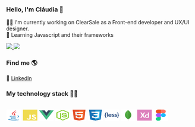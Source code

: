 ### Hello, I'm Cláudia 👋

👩‍💻 I'm currently working on ClearSale as a Front-end developer and UX/UI designer. <br>
🌱 Learning Javascript and their frameworks

 <div>
  <a href="https://github.com/clauprudente">
  <img height="180em" src="https://github-readme-stats.vercel.app/api?username=clauprudente&show_icons=true&theme=material-palenight&include_all_commits=true&count_private=true"/>
  <img height="180em" src="https://github-readme-stats.vercel.app/api/top-langs/?username=clauprudente&layout=compact&langs_count=16&theme=material-palenight"/>
</div>
  </a>

### Find me 🌎
💼 <a href="https://www.linkedin.com/in/claudiampsantos/" target="_blank">LinkedIn</a>

### My technology stack 👩‍💻
<div style="display: inline_block"><br>
  <img align="center" alt="Claudia=Java" height="30" width="40" src="https://raw.githubusercontent.com/devicons/devicon/master/icons/java/java-original.svg">
  <img align="center" alt="Claudia-Js" height="30" width="40" src="https://raw.githubusercontent.com/devicons/devicon/master/icons/javascript/javascript-plain.svg">
  <img align="center" alt="Claudia-Vue" height="30" width="40" src="https://raw.githubusercontent.com/devicons/devicon/master/icons/vuejs/vuejs-original.svg">
  <img align="center" alt="Claudia-Node" height="30" width="40" src="https://raw.githubusercontent.com/devicons/devicon/master/icons/nodejs/nodejs-original.svg">
  <img align="center" alt="Claudia-HTML" height="30" width="40" src="https://raw.githubusercontent.com/devicons/devicon/master/icons/html5/html5-original.svg">
  <img align="center" alt="Claudia-CSS" height="30" width="40" src="https://raw.githubusercontent.com/devicons/devicon/master/icons/css3/css3-original.svg">
  <img align="center" alt="Claudia-Less" height="30" width="40" src="https://raw.githubusercontent.com/devicons/devicon/master/icons/less/less-plain-wordmark.svg">
  <img align="center" alt="Claudia-MongoDB" height="30" width="40" src="https://raw.githubusercontent.com/devicons/devicon/master/icons/mongodb/mongodb-original.svg">
  <img align="center" alt="Claudia-XD" height="30" width="40" src="https://raw.githubusercontent.com/devicons/devicon/master/icons/xd/xd-plain.svg">
  <img align="center" alt="Claudia-Figma" height="30" width="40" src="https://raw.githubusercontent.com/devicons/devicon/master/icons/figma/figma-original.svg">
  
                                                                   
</div>
</br>
<!--
**clauprudente/clauprudente** is a ✨ _special_ ✨ repository because its `README.md` (this file) appears on your GitHub profile.

Here are some ideas to get you started:

- 🔭 I’m currently working on ...
- 🌱 I’m currently learning ...
- 👯 I’m looking to collaborate on ...
- 🤔 I’m looking for help with ...
- 💬 Ask me about ...
- 📫 How to reach me: ...
- 😄 Pronouns: ...
- ⚡ Fun fact: ...
-->
